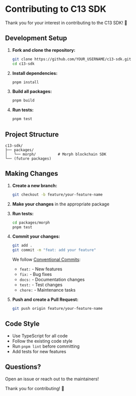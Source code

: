 # Contributing to C13 SDK

Thank you for your interest in contributing to the C13 SDK! 🎉

## Development Setup

1. **Fork and clone the repository:**
   ```bash
   git clone https://github.com/YOUR_USERNAME/c13-sdk.git
   cd c13-sdk
   ```

2. **Install dependencies:**
   ```bash
   pnpm install
   ```

3. **Build all packages:**
   ```bash
   pnpm build
   ```

4. **Run tests:**
   ```bash
   pnpm test
   ```

## Project Structure

```
c13-sdk/
├── packages/
│   └── morph/          # Morph blockchain SDK
└── (future packages)
```

## Making Changes

1. **Create a new branch:**
   ```bash
   git checkout -b feature/your-feature-name
   ```

2. **Make your changes** in the appropriate package

3. **Run tests:**
   ```bash
   cd packages/morph
   pnpm test
   ```

4. **Commit your changes:**
   ```bash
   git add .
   git commit -m "feat: add your feature"
   ```

   We follow [Conventional Commits](https://www.conventionalcommits.org/):
   - `feat:` - New features
   - `fix:` - Bug fixes
   - `docs:` - Documentation changes
   - `test:` - Test changes
   - `chore:` - Maintenance tasks

5. **Push and create a Pull Request:**
   ```bash
   git push origin feature/your-feature-name
   ```

## Code Style

- Use TypeScript for all code
- Follow the existing code style
- Run `pnpm lint` before committing
- Add tests for new features

## Questions?

Open an issue or reach out to the maintainers!

Thank you for contributing! 🙏

